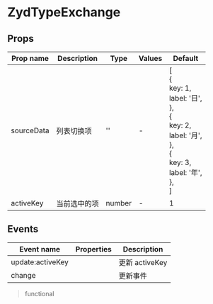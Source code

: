 # ZydTypeExchange

<ClientOnly>
<CodePreview>
<template slot="preview">
<ZydTypeExchange />
</template>
<template slot="code">

```vue
<template>
  <div class="box">
    <ZydTypeExchange :sourceData="sourceData" :activeKey.sync="activeKey" />
    <ZydTypeExchange :sourceData="sourceData1" :activeKey.sync="activeKey" />
  </div>
</template>

<script>
import { ZydTypeExchange } from 'zyd-design';
export default {
  components: { ZydTypeExchange },
  data() {
    return {
      activeKey: 1,
      sourceData: [
        {
          key: 1,
          label: '日',
        },
        {
          key: 2,
          label: '月',
        },
        {
          key: 3,
          label: '年',
        },
      ],
      sourceData1: [
        {
          key: 1,
          label: '今日',
        },
        {
          key: 2,
          label: '本月',
        },
        {
          key: 3,
          label: '2024年',
        },
      ],
    };
  },
};
</script>

<style lang="scss" scoped>
.box {
  width: 100%;
  height: 100%;
  display: flex;
  flex-direction: row;
  justify-content: flex-start;
  align-items: center;
  gap: 8px;
}
</style>
```

</template>
</CodePreview>
</ClientOnly>

## Props

| Prop name  | Description  | Type   | Values | Default                                                                                                                                           |
| ---------- | ------------ | ------ | ------ | ------------------------------------------------------------------------------------------------------------------------------------------------- |
| sourceData | 列表切换项   | ''     | -      | [<br/> {<br/> key: 1,<br/> label: '日',<br/> },<br/> {<br/> key: 2,<br/> label: '月',<br/> },<br/> {<br/> key: 3,<br/> label: '年',<br/> },<br/>] |
| activeKey  | 当前选中的项 | number | -      | 1                                                                                                                                                 |

## Events

| Event name       | Properties | Description    |
| ---------------- | ---------- | -------------- |
| update:activeKey |            | 更新 activeKey |
| change           |            | 更新事件       |

> functional
